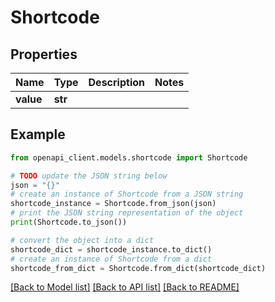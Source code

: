 # Shortcode


## Properties

Name | Type | Description | Notes
------------ | ------------- | ------------- | -------------
**value** | **str** |  | 

## Example

```python
from openapi_client.models.shortcode import Shortcode

# TODO update the JSON string below
json = "{}"
# create an instance of Shortcode from a JSON string
shortcode_instance = Shortcode.from_json(json)
# print the JSON string representation of the object
print(Shortcode.to_json())

# convert the object into a dict
shortcode_dict = shortcode_instance.to_dict()
# create an instance of Shortcode from a dict
shortcode_from_dict = Shortcode.from_dict(shortcode_dict)
```
[[Back to Model list]](../README.md#documentation-for-models) [[Back to API list]](../README.md#documentation-for-api-endpoints) [[Back to README]](../README.md)


